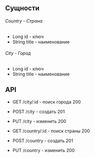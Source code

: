 ## Сущности
###### Country - Страна
* Long id - ключ
* String title - наименование

###### City - Город
* Long id - ключ
* String title - наименование

## API

* GET /city/:id - поиск города 200
* POST /city - создать 201
* PUT /city - изменить 200


* GET /country/:id - поиск страны 200
* POST /country - создать 201
* PUT /country - изменить 200
